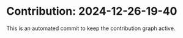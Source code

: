 # Contribution: 2024-12-26-19-40
This is an automated commit to keep the contribution graph active.
